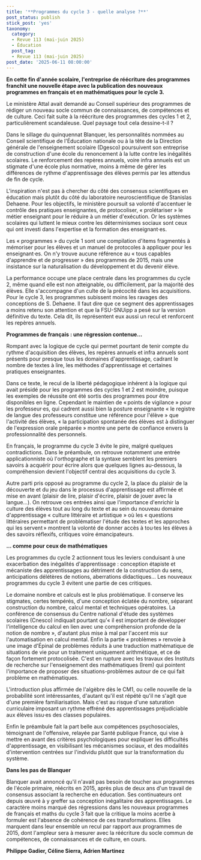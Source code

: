 ```yaml
---
title: '**Programmes du cycle 3 - quelle analyse ?**'
post_status: publish
stick_post: 'yes'
taxonomy:
  category:
  - Revue 113 (mai-juin 2025)
  - Éducation
  post_tag:
  - Revue 113 (mai-juin 2025)
post_date: '2025-06-11 08:00:00'
---
```


**En cette fin d'année scolaire, l'entreprise de réécriture des programmes franchit une nouvelle étape avec la publication des nouveaux programmes en français et en mathématiques pour le cycle 3.**

Le ministère Attal avait demandé au Conseil supérieur des programmes de rédiger un nouveau socle commun de connaissances, de compétences et de culture. Ceci fait suite à la réécriture des programmes des cycles 1 et 2, particulièrement scandaleuse. Quel paysage tout cela dessine-t-il ?

Dans le sillage du quinquennat Blanquer, les personnalités nommées au Conseil scientifique de l'Éducation nationale ou à la tête de la Direction générale de l'enseignement scolaire (Dgesco) poursuivent son entreprise de construction d'une école du renoncement à la lutte contre les inégalités scolaires. Le renforcement des repères annuels, voire infra annuels est un stigmate d'une école plus normative, moins à même de gérer les différences de rythme d'apprentissage des élèves permis par les attendus de fin de cycle.

L'inspiration n'est pas à chercher du côté des consensus scientifiques en éducation mais plutôt du côté du laboratoire neuroscientifique de Stanislas Dehaene. Pour les objectifs, le ministère poursuit sa volonté d'accentuer le contrôle des pratiques enseignantes, de protocoliser, « prolétariser » le métier enseignant pour le réduire à un métier d'exécution. Or les systèmes scolaires qui luttent le mieux contre les déterminismes sociaux sont ceux qui ont investi dans l'expertise et la formation des enseignant·es.

Les « programmes » du cycle 1 sont une compilation d'items fragmentés à mémoriser pour les élèves et un manuel de protocoles à appliquer pour les enseignant·es. On n'y trouve aucune référence au « tous capables d'apprendre et de progresser » des programmes de 2015, mais une insistance sur la naturalisation du développement et du devenir élève.

La performance occupe une place centrale dans les programmes du cycle 2, même quand elle est non atteignable, ou difficilement, par la majorité des élèves. Elle s'accompagne d'un culte de la précocité dans les acquisitions. Pour le cycle 3, les programmes subissent moins les ravages des conceptions de S. Dehaene. Il faut dire que ce segment des apprentissages a moins retenu son attention et que la FSU-SNUipp a pesé sur la version définitive du texte. Cela dit, ils représentent eux aussi un recul et renforcent les repères annuels.

**Programmes de français : une régression contenue...**

Rompant avec la logique de cycle qui permet pourtant de tenir compte du rythme d'acquisition des élèves, les repères annuels et infra annuels sont présents pour presque tous les domaines d'apprentissage, cadrant le nombre de textes à lire, les méthodes d'apprentissage et certaines pratiques enseignantes.

Dans ce texte, le recul de la liberté pédagogique inhérent à la logique qui avait présidé pour les programmes des cycles 1 et 2 est moindre, puisque les exemples de réussite ont été sortis des programmes pour être disponibles en ligne. Cependant le maintien de « points de vigilance » pour les professeur·es, qui cadrent aussi bien la posture enseignante « le registre de langue des professeurs constitue une référence pour l'élève » que l'activité des élèves, « la participation spontanée des élèves est à distinguer de l'expression orale préparée » montre une perte de confiance envers la professionnalité des personnels.

En français, le programme du cycle 3 évite le pire, malgré quelques contradictions. Dans le préambule, on retrouve notamment une entrée applicationniste où l'orthographe et la syntaxe semblent les premiers savoirs à acquérir pour écrire alors que quelques lignes au-dessous, la compréhension devient l'objectif central des acquisitions du cycle 3.

Autre parti pris opposé au programme du cycle 2, la place du plaisir de la découverte et du jeu dans le processus d'apprentissage est affirmée et mise en avant (plaisir de lire, plaisir d'écrire, plaisir de jouer avec la langue...). On retrouve ces entrées ainsi que l'importance d'enrichir la culture des élèves tout au long du texte et au sein du nouveau domaine d'apprentissage « culture littéraire et artistique » où les « questions littéraires permettant de problématiser l'étude des textes et les approches qui les servent » montrent la volonté de donner accès à tou·tes les élèves à des savoirs réflexifs, critiques voire émancipateurs.

**... comme pour ceux de mathématiques**

Les programmes du cycle 2 actionnent tous les leviers conduisant à une exacerbation des inégalités d'apprentissage : conception étapiste et mécaniste des apprentissages au détriment de la construction du sens, anticipations délétères de notions, aberrations didactiques... Les nouveaux programmes du cycle 3 évitent une partie de ces critiques.

Le domaine nombre et calculs est le plus problématique. Il conserve les stigmates, certes tempérés, d'une conception éclatée du nombre, séparant construction du nombre, calcul mental et techniques opératoires. La conférence de consensus du Centre national d'étude des systèmes scolaires (Cnesco) indiquait pourtant qu'« il est important de développer l'intelligence du calcul en lien avec une compréhension profonde de la notion de nombre », d'autant plus mise à mal par l'accent mis sur l'automatisation en calcul mental. Enfin la partie « problèmes » renvoie à une image d'Épinal de problèmes réduits à une traduction mathématique de situations de vie pour un traitement uniquement arithmétique, et ce de façon fortement protocolisée. C'est en rupture avec les travaux des Instituts de recherche sur l'enseignement des mathématiques (Irem) qui pointent l'importance de proposer des situations-problèmes autour de ce qui fait problème en mathématiques.

L'introduction plus affirmée de l'algèbre dès le CM1, ou celle nouvelle de la probabilité sont intéressantes, d'autant qu'il est répété qu'il ne s'agit que d'une première familiarisation. Mais c'est au risque d'une saturation curriculaire imposant un rythme effréné des apprentissages préjudiciable aux élèves issu·es des classes populaires.

Enfin le préambule fait la part belle aux compétences psychosociales, témoignant de l'offensive, relayée par Santé publique France, qui vise à mettre en avant des critères psychologiques pour expliquer les difficultés d'apprentissage, en visibilisant les mécanismes sociaux, et des modalités d'intervention centrées sur l'individu plutôt que sur la transformation du système.

**Dans les pas de Blanquer**

Blanquer avait annoncé qu'il n'avait pas besoin de toucher aux programmes de l'école primaire, réécrits en 2015, après plus de deux ans d'un travail de consensus associant la recherche en éducation. Ses continuateurs ont depuis œuvré à y greffer sa conception inégalitaire des apprentissages. Le caractère moins marqué des régressions dans les nouveaux programmes de français et maths du cycle 3 fait que la critique la moins acerbe à formuler est l'absence de cohérence de ces transformations. Elles marquent dans leur ensemble un recul par rapport aux programmes de 2015, dont l'ampleur sera à mesurer avec la réécriture du socle commun de compétences, de connaissances et de culture, en cours.

**Philippe Gadier, Céline Sierra, Adrien Martinez**